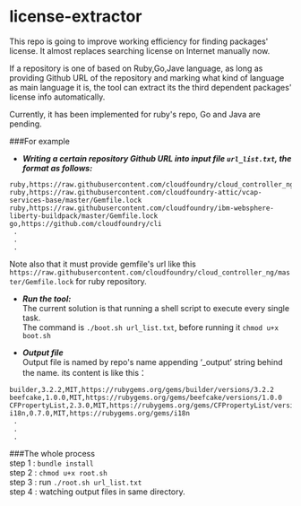# license-extractor

This repo is going to improve working efficiency for finding packages' license. It almost replaces searching license on Internet manually now.

If a repository is one of based on Ruby,Go,Jave language, as long as providing Github URL of the repository and marking what kind of language as main language it is, the tool can extract its the third dependent packages' license info automatically.

Currently, it has been implemented for ruby's repo, Go and Java are pending.

###For example

- ***Writing a certain repository Github URL into input file `url_list.txt`, the format as follows:***    
```
ruby,https://raw.githubusercontent.com/cloudfoundry/cloud_controller_ng/master/Gemfile.lock
ruby,https://raw.githubusercontent.com/cloudfoundry-attic/vcap-services-base/master/Gemfile.lock
ruby,https://raw.githubusercontent.com/cloudfoundry/ibm-websphere-liberty-buildpack/master/Gemfile.lock
go,https://github.com/cloudfoundry/cli
 .
 .
 .
```
Note also that it must provide gemfile's url like this `https://raw.githubusercontent.com/cloudfoundry/cloud_controller_ng/master/Gemfile.lock`  for ruby repository.

- ***Run the tool:***  
The current solution is that running a shell script to execute every single task.  
The command is `./boot.sh url_list.txt`, before running it `chmod u+x boot.sh`  

- ***Output file***  
Output file is named by repo's name appending ‘_output’ string behind the name. its content is like this：  
```
builder,3.2.2,MIT,https://rubygems.org/gems/builder/versions/3.2.2
beefcake,1.0.0,MIT,https://rubygems.org/gems/beefcake/versions/1.0.0
CFPropertyList,2.3.0,MIT,https://rubygems.org/gems/CFPropertyList/versions/2.3.0
i18n,0.7.0,MIT,https://rubygems.org/gems/i18n
 .
 .
 .
```

###The whole process  
step 1 : `bundle install`  
step 2 : `chmod u+x root.sh`  
step 3 : run `./root.sh url_list.txt`  
step 4 : watching output files in same directory.   

